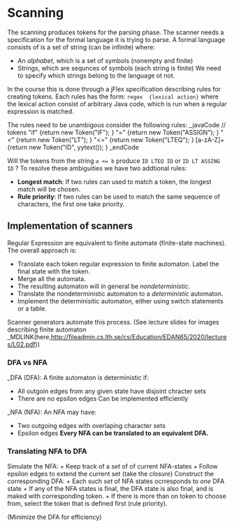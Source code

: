 # Scanning
The scanning produces tokens for the parsing phase.
The scanner needs a specification for the formal language it is trying to parse.
A formal language consists of is a set of string (can be infinite) where:
+ An _alphabet_, which is a set of symbols (nonempty and finite)
+ Strings, which are sequnces of symbols (each string is finite)
We need to specify which strings belong to the language ot not.

In the course this is done through a jFlex specification describing rules for creating tokens.
Each rules has the form:
`regex  {lexical action}`
where the lexical action consist of arbitrary Java code, which is run when a regular expression is matched.

The rules need to be unambigous consider the following rules:
_javaCode
// tokens
"if"         {return new Token("IF"); }
"="          {return new Token("ASSIGN"); }
"<"          {return new Token("LT"); }
"<="         {return new Token("LTEQ"); }
[a-zA-Z]+    {return new Token("ID", yytext()); }
_endCode

Will the tokens from the string `a <= b` produce `ID LTEQ ID` or `ID LT ASSING ID` ?
To resolve these ambiguities we have two addtional rules:
+ **Longest match**: If two rules can used to match a token, the longest match will be chosen.
+ **Rule priority**: If two rules can be used to match the same sequence of characters, the first one take priority.

## Implementation of scanners
Regular Expression are equivalent to finite automate (finite-state machines).
The overall approach is:
+ Translate each token regular expression to finite automaton. Label the final state with the token.
+ Merge all the automata.
+ The resulting automaton will in general be _nondeterministic_.
+ Translate the nondeterministic automaton to a _deterministic_ automaton.
+ Implement the determinisitic automaton, either using switch statements or a table.

Scanner generators automate this process.
(See lecture slides for images describing finite automaton _MDLINK(here,http://fileadmin.cs.lth.se/cs/Education/EDAN65/2020/lectures/L02.pdf))

### DFA vs NFA
_DFA (DFA):
A finite automaton is deterministic if:
+ All outgoin edges from any given state have disjoint chracter sets
+ There are no epsilon edges
Can be implemented efficiently

_NFA (NFA):
An NFA may have:
+ Two outgoing edges with overlaping character sets
+ Epsilon edges
__Every NFA can be translated to an equivalent DFA.__

### Translating NFA to DFA
Simulate the NFA:
    + Keep track of a _set_ of of current NFA-states
    + Follow epsilon edges to extend the current set (take the _closure_)
Construct the corresponding DFA:
    + Each such _set_ of NFA states ocrresponds to _one_ DFA state
    + If any of the NFA states is final, the DFA state is also final, and is maked with corresponding token.
    + If there is more than on token to choose from, select the token that is defined first (rule priority).

(Minimize the DFA for efficiency)
